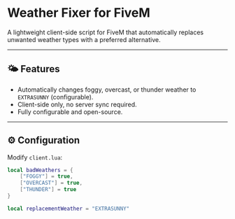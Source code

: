 # Weather Fixer for FiveM

A lightweight client-side script for FiveM that automatically replaces unwanted weather types with a preferred alternative.

---

## 🌤 Features

- Automatically changes foggy, overcast, or thunder weather to `EXTRASUNNY` (configurable).
- Client-side only, no server sync required.
- Fully configurable and open-source.

---

## ⚙️ Configuration

Modify `client.lua`:

```lua
local badWeathers = {
    ["FOGGY"] = true,
    ["OVERCAST"] = true,
    ["THUNDER"] = true
}

local replacementWeather = "EXTRASUNNY"
